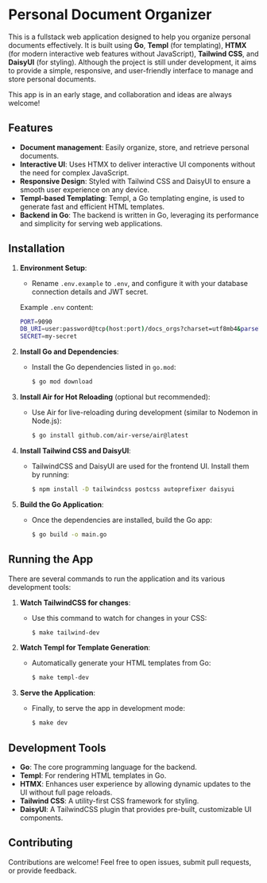 # Personal Document Organizer

This is a fullstack web application designed to help you organize personal documents effectively. It is built using **Go**, **Templ** (for templating), **HTMX** (for modern interactive web features without JavaScript), **Tailwind CSS**, and **DaisyUI** (for styling). Although the project is still under development, it aims to provide a simple, responsive, and user-friendly interface to manage and store personal documents.

This app is in an early stage, and collaboration and ideas are always welcome!

## Features

- **Document management**: Easily organize, store, and retrieve personal documents.
- **Interactive UI**: Uses HTMX to deliver interactive UI components without the need for complex JavaScript.
- **Responsive Design**: Styled with Tailwind CSS and DaisyUI to ensure a smooth user experience on any device.
- **Templ-based Templating**: Templ, a Go templating engine, is used to generate fast and efficient HTML templates.
- **Backend in Go**: The backend is written in Go, leveraging its performance and simplicity for serving web applications.

## Installation

1. **Environment Setup**:

   - Rename `.env.example` to `.env`, and configure it with your database connection details and JWT secret.

   Example `.env` content:

   ```bash
   PORT=9090
   DB_URI=user:password@tcp(host:port)/docs_orgs?charset=utf8mb4&parseTime=True&loc=Local
   SECRET=my-secret
   ```

2. **Install Go and Dependencies**:

   - Install the Go dependencies listed in `go.mod`:
     ```bash
     $ go mod download
     ```

3. **Install Air for Hot Reloading** (optional but recommended):

   - Use Air for live-reloading during development (similar to Nodemon in Node.js):
     ```bash
     $ go install github.com/air-verse/air@latest
     ```

4. **Install Tailwind CSS and DaisyUI**:

   - TailwindCSS and DaisyUI are used for the frontend UI. Install them by running:
     ```bash
     $ npm install -D tailwindcss postcss autoprefixer daisyui
     ```

5. **Build the Go Application**:
   - Once the dependencies are installed, build the Go app:
     ```bash
     $ go build -o main.go
     ```

## Running the App

There are several commands to run the application and its various development tools:

1. **Watch TailwindCSS for changes**:

   - Use this command to watch for changes in your CSS:
     ```bash
     $ make tailwind-dev
     ```

2. **Watch Templ for Template Generation**:

   - Automatically generate your HTML templates from Go:
     ```bash
     $ make templ-dev
     ```

3. **Serve the Application**:
   - Finally, to serve the app in development mode:
     ```bash
     $ make dev
     ```

## Development Tools

- **Go**: The core programming language for the backend.
- **Templ**: For rendering HTML templates in Go.
- **HTMX**: Enhances user experience by allowing dynamic updates to the UI without full page reloads.
- **Tailwind CSS**: A utility-first CSS framework for styling.
- **DaisyUI**: A TailwindCSS plugin that provides pre-built, customizable UI components.

<!-- ## Deployment using Docker (Optional)

You can also deploy this application using Docker. Here’s how you can build and run the app in containers:

### Build the Docker Image

```bash
$ docker-compose build
```

### Run the Container

```bash
$ docker-compose up
```

To run the container in the background:

```bash
$ docker-compose up -d
``` -->

## Contributing

Contributions are welcome! Feel free to open issues, submit pull requests, or provide feedback.
